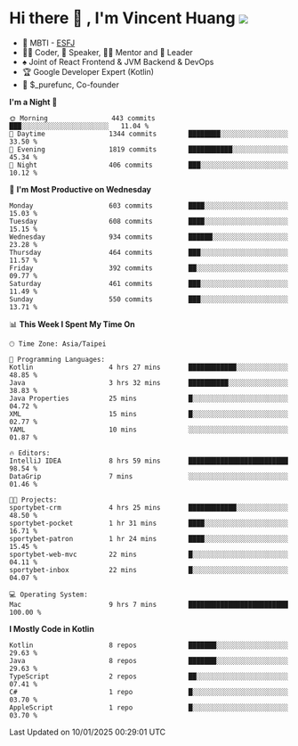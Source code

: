 # Hi there 👋 , I'm Vincent Huang ![](https://komarev.com/ghpvc/?username=Jian-Min-Huang)
- 👀 MBTI - [ESFJ](https://www.16personalities.com/esfj-personality)
- 👨‍💻 Coder, 🎤 Speaker, 👨‍🏫 Mentor and 🚀 Leader
- ♠️ Joint of React Frontend & JVM Backend & DevOps
- 🏆 Google Developer Expert (Kotlin)
- 💼 $_purefunc, Co-founder

<!--START_SECTION:waka-->
**I'm a Night 🦉** 

```text
🌞 Morning                443 commits         ███░░░░░░░░░░░░░░░░░░░░░░   11.04 % 
🌆 Daytime                1344 commits        ████████░░░░░░░░░░░░░░░░░   33.50 % 
🌃 Evening                1819 commits        ███████████░░░░░░░░░░░░░░   45.34 % 
🌙 Night                  406 commits         ███░░░░░░░░░░░░░░░░░░░░░░   10.12 % 
```
📅 **I'm Most Productive on Wednesday** 

```text
Monday                   603 commits         ████░░░░░░░░░░░░░░░░░░░░░   15.03 % 
Tuesday                  608 commits         ████░░░░░░░░░░░░░░░░░░░░░   15.15 % 
Wednesday                934 commits         ██████░░░░░░░░░░░░░░░░░░░   23.28 % 
Thursday                 464 commits         ███░░░░░░░░░░░░░░░░░░░░░░   11.57 % 
Friday                   392 commits         ██░░░░░░░░░░░░░░░░░░░░░░░   09.77 % 
Saturday                 461 commits         ███░░░░░░░░░░░░░░░░░░░░░░   11.49 % 
Sunday                   550 commits         ███░░░░░░░░░░░░░░░░░░░░░░   13.71 % 
```


📊 **This Week I Spent My Time On** 

```text
🕑︎ Time Zone: Asia/Taipei

💬 Programming Languages: 
Kotlin                   4 hrs 27 mins       ████████████░░░░░░░░░░░░░   48.85 % 
Java                     3 hrs 32 mins       ██████████░░░░░░░░░░░░░░░   38.83 % 
Java Properties          25 mins             █░░░░░░░░░░░░░░░░░░░░░░░░   04.72 % 
XML                      15 mins             █░░░░░░░░░░░░░░░░░░░░░░░░   02.77 % 
YAML                     10 mins             ░░░░░░░░░░░░░░░░░░░░░░░░░   01.87 % 

🔥 Editors: 
IntelliJ IDEA            8 hrs 59 mins       █████████████████████████   98.54 % 
DataGrip                 7 mins              ░░░░░░░░░░░░░░░░░░░░░░░░░   01.46 % 

🐱‍💻 Projects: 
sportybet-crm            4 hrs 25 mins       ████████████░░░░░░░░░░░░░   48.50 % 
sportybet-pocket         1 hr 31 mins        ████░░░░░░░░░░░░░░░░░░░░░   16.71 % 
sportybet-patron         1 hr 24 mins        ████░░░░░░░░░░░░░░░░░░░░░   15.45 % 
sportybet-web-mvc        22 mins             █░░░░░░░░░░░░░░░░░░░░░░░░   04.11 % 
sportybet-inbox          22 mins             █░░░░░░░░░░░░░░░░░░░░░░░░   04.07 % 

💻 Operating System: 
Mac                      9 hrs 7 mins        █████████████████████████   100.00 % 
```

**I Mostly Code in Kotlin** 

```text
Kotlin                   8 repos             ███████░░░░░░░░░░░░░░░░░░   29.63 % 
Java                     8 repos             ███████░░░░░░░░░░░░░░░░░░   29.63 % 
TypeScript               2 repos             ██░░░░░░░░░░░░░░░░░░░░░░░   07.41 % 
C#                       1 repo              █░░░░░░░░░░░░░░░░░░░░░░░░   03.70 % 
AppleScript              1 repo              █░░░░░░░░░░░░░░░░░░░░░░░░   03.70 % 
```




 Last Updated on 10/01/2025 00:29:01 UTC
<!--END_SECTION:waka-->
